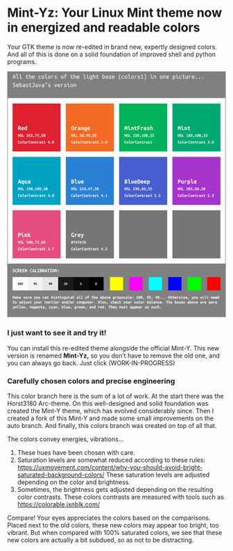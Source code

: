 # Mint-Yz: Your Linux Mint theme now in energized and readable colors
Your GTK theme is now re-edited in brand new, expertly designed colors. And all of this is done on a solid foundation of improved shell and python programs.

![image of the new colors](https://github.com/SebastJava/mint-themes/blob/colors/Mint-Y-Colors/Mint-Y-Variations-NEW.png)

### I just want to see it and try it!
You can install this re-edited theme alongside the official Mint-Y. This new version is renamed **Mint-Yz,** so you don’t have to remove the old one, and you can always go back. Just click (WORK-IN-PROGRESS)

### Carefully chosen colors and precise engineering
This color branch here is the sum of a lot of work. At the start there was the Horst3180 Arc-theme. On this well-designed and solid foundation was created the Mint-Y theme, which has evolved considerably since. Then I created a fork of this Mint-Y and made some small improvements on the auto branch. And finally, this colors branch was created on top of all that.




The colors convey energies, vibrations...
1. These hues have been chosen with care.
2. Saturation levels are somewhat reduced according to these rules: https://uxmovement.com/content/why-you-should-avoid-bright-saturated-background-colors/ These saturation levels are adjusted depending on the color and brightness.
3. Sometimes, the brightness gets adjusted depending on the resulting color contrasts. These colors contrasts are measured with tools such as https://colorable.jxnblk.com/

Compare! Your eyes appreciates the colors based on the comparisons. Placed next to the old colors, these new colors may appear too bright, too vibrant. But when compared with 100% saturated colors, we see that these new colors are actually a bit subdued, so as not to be distracting.
